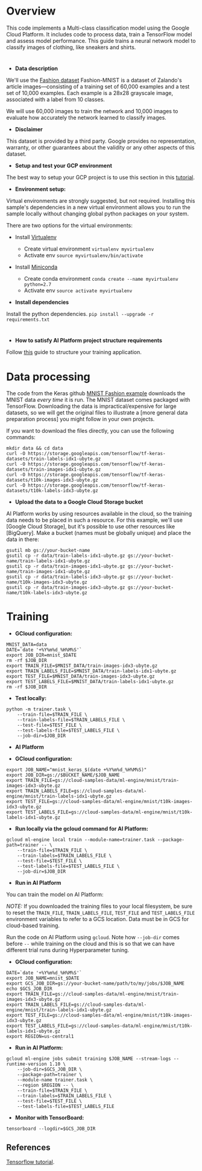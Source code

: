 # Overview
This code implements a Multi-class classification model using the Google Cloud Platform. It includes code to process data, train a TensorFlow model and assess model performance.
This guide trains a neural network model to classify images of clothing, like sneakers and shirts.

#
* **Data description**

We'll use the
[Fashion dataset](https://github.com/zalandoresearch/fashion-mnist)
Fashion-MNIST is a dataset of Zalando's article images—consisting of a training
set of 60,000 examples and a test set of 10,000 examples. Each example is a
28x28 grayscale image, associated with a label from 10 classes.

We will use 60,000 images to train the network and 10,000 images to evaluate how
accurately the network learned to classify images.

* **Disclaimer**

This dataset is provided by a third party. Google provides no representation,
warranty, or other guarantees about the validity or any other aspects of this dataset.

* **Setup and test your GCP environment**

The best way to setup your GCP project is to use this section in this
[tutorial](https://cloud.google.com/ml-engine/docs/tensorflow/getting-started-training-prediction#set-up-your-gcp-project).

* **Environment setup:**

Virtual environments are strongly suggested, but not required. Installing this
sample's dependencies in a new virtual environment allows you to run the sample
locally without changing global python packages on your system.

There are two options for the virtual environments:

*   Install [Virtualenv](https://virtualenv.pypa.io/en/stable/) 
    *   Create virtual environment `virtualenv myvirtualenv`
    *   Activate env `source myvirtualenv/bin/activate`
*   Install [Miniconda](https://conda.io/miniconda.html)
    *   Create conda environment `conda create --name myvirtualenv python=2.7`
    *   Activate env `source activate myvirtualenv`

* **Install dependencies**

Install the python dependencies. `pip install --upgrade -r requirements.txt`

# 
* **How to satisfy AI Platform project structure requirements**

Follow [this](https://cloud.google.com/ml-engine/docs/tensorflow/packaging-trainer#project-structure) guide to structure your training application.


# Data processing

The code from the Keras github
[MNIST Fashion example](https://www.tensorflow.org/tutorials/keras/basic_classification)
downloads the MNIST data *every time* it is run. The MNIST dataset comes
packaged with TensorFlow. Downloading the data is impractical/expensive for
large datasets, so we will get the original files to illustrate a [more general
data preparation process] you might follow in your own projects.

If you want to download the files directly, you can use the following commands:

```shell
mkdir data && cd data
curl -O https://storage.googleapis.com/tensorflow/tf-keras-datasets/train-labels-idx1-ubyte.gz
curl -O https://storage.googleapis.com/tensorflow/tf-keras-datasets/train-images-idx1-ubyte.gz
curl -O https://storage.googleapis.com/tensorflow/tf-keras-datasets/t10k-images-idx3-ubyte.gz
curl -O https://storage.googleapis.com/tensorflow/tf-keras-datasets/t10k-labels-idx3-ubyte.gz
```

* **Upload the data to a Google Cloud Storage bucket**

AI Platform works by using resources available in the cloud, so the training
data needs to be placed in such a resource. For this example, we'll use [Google
Cloud Storage], but it's possible to use other resources like [BigQuery]. Make a
bucket (names must be globally unique) and place the data in there:

```shell
gsutil mb gs://your-bucket-name
gsutil cp -r data/train-labels-idx1-ubyte.gz gs://your-bucket-name/train-labels-idx1-ubyte.gz
gsutil cp -r data/train-images-idx1-ubyte.gz gs://your-bucket-name/train-images-idx1-ubyte.gz
gsutil cp -r data/train-labels-idx3-ubyte.gz gs://your-bucket-name/t10k-images-idx3-ubyte.gz
gsutil cp -r data/train-images-idx3-ubyte.gz gs://your-bucket-name/t10k-labels-idx3-ubyte.gz
```

# Training

* **GCloud configuration:**

```
MNIST_DATA=data
DATE=`date '+%Y%m%d_%H%M%S'`
export JOB_DIR=mnist_$DATE
rm -rf $JOB_DIR
export TRAIN_FILE=$MNIST_DATA/train-images-idx3-ubyte.gz
export TRAIN_LABELS_FILE=$MNIST_DATA/train-labels-idx1-ubyte.gz
export TEST_FILE=$MNIST_DATA/train-images-idx3-ubyte.gz
export TEST_LABELS_FILE=$MNIST_DATA/train-labels-idx1-ubyte.gz
rm -rf $JOB_DIR
```

* **Test locally:**

```
python -m trainer.task \
    --train-file=$TRAIN_FILE \
    --train-labels-file=$TRAIN_LABELS_FILE \
    --test-file=$TEST_FILE \
    --test-labels-file=$TEST_LABELS_FILE \
    --job-dir=$JOB_DIR
```

* **AI Platform**

* **GCloud configuration:**

```
export JOB_NAME="mnist_keras_$(date +%Y%m%d_%H%M%S)"
export JOB_DIR=gs://$BUCKET_NAME/$JOB_NAME
export TRAIN_FILE=gs://cloud-samples-data/ml-engine/mnist/train-images-idx3-ubyte.gz
export TRAIN_LABELS_FILE=gs://cloud-samples-data/ml-engine/mnist/train-labels-idx1-ubyte.gz
export TEST_FILE=gs://cloud-samples-data/ml-engine/mnist/t10k-images-idx3-ubyte.gz
export TEST_LABELS_FILE=gs://cloud-samples-data/ml-engine/mnist/t10k-labels-idx1-ubyte.gz
```

* **Run locally via the gcloud command for AI Platform:**

```
gcloud ml-engine local train --module-name=trainer.task --package-path=trainer -- \
    --train-file=$TRAIN_FILE \
    --train-labels=$TRAIN_LABELS_FILE \
    --test-file=$TEST_FILE \
    --test-labels-file=$TEST_LABELS_FILE \
    --job-dir=$JOB_DIR
```

* **Run in AI Platform**

You can train the model on AI Platform:

*NOTE:* If you downloaded the training files to your local filesystem, be sure
to reset the `TRAIN_FILE`, `TRAIN_LABELS_FILE`, `TEST_FILE` and `TEST_LABELS_FILE` environment variables to refer to a GCS location.
Data must be in GCS for cloud-based training.

Run the code on AI Platform using `gcloud`. Note how `--job-dir` comes
before `--` while training on the cloud and this is so that we can have
different trial runs during Hyperparameter tuning.

* **GCloud configuration:**

```
DATE=`date '+%Y%m%d_%H%M%S'`
export JOB_NAME=mnist_$DATE
export GCS_JOB_DIR=gs://your-bucket-name/path/to/my/jobs/$JOB_NAME
echo $GCS_JOB_DIR
export TRAIN_FILE=gs://cloud-samples-data/ml-engine/mnist/train-images-idx3-ubyte.gz
export TRAIN_LABELS_FILE=gs://cloud-samples-data/ml-engine/mnist/train-labels-idx1-ubyte.gz
export TEST_FILE=gs://cloud-samples-data/ml-engine/mnist/t10k-images-idx3-ubyte.gz
export TEST_LABELS_FILE=gs://cloud-samples-data/ml-engine/mnist/t10k-labels-idx1-ubyte.gz
export REGION=us-central1
```

* **Run in AI Platform:**

```
gcloud ml-engine jobs submit training $JOB_NAME --stream-logs --runtime-version 1.10 \
    --job-dir=$GCS_JOB_DIR \
    --package-path=trainer \
    --module-name trainer.task \
    --region $REGION -- \
    --train-file=$TRAIN_FILE \
    --train-labels=$TRAIN_LABELS_FILE \
    --test-file=$TEST_FILE \
    --test-labels-file=$TEST_LABELS_FILE
```

* **Monitor with TensorBoard:**

```
tensorboard --logdir=$GCS_JOB_DIR
```

## References

[Tensorflow tutorial](https://www.tensorflow.org/tutorials/keras/basic_classification).
